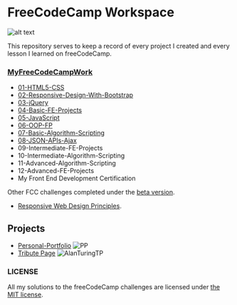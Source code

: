 # FreeCodeCamp Workspace 
![alt text](https://user-images.githubusercontent.com/26378494/27394578-435d75de-56df-11e7-91d4-49bac655f83c.jpg)

This repository serves to keep a record of every project I created and every lesson I learned on freeCodeCamp. 

### [MyFreeCodeCampWork](https://www.freecodecamp.com/chrisjim316)

* [01-HTML5-CSS](https://github.com/chrisjim316/freeCodeCamp-/tree/master/01-HTML5-CSS)
* [02-Responsive-Design-With-Bootstrap](https://github.com/chrisjim316/freeCodeCamp-/tree/master/02-Responsive-Design-with-BootStrap) 
* [03-jQuery](https://github.com/chrisjim316/freeCodeCamp-/tree/master/03-jQuery) 
* [04-Basic-FE-Projects](https://github.com/chrisjim316/freeCodeCamp-/tree/master/04-Basic-FE-Projects/Tribute-Page)
* [05-JavaScript](https://github.com/chrisjim316/freeCodeCamp-/tree/master/05-JavaScript) 
* [06-OOP-FP](https://github.com/chrisjim316/freeCodeCamp-/tree/master/06-OOP-FP)
* [07-Basic-Algorithm-Scripting](https://github.com/chrisjim316/freeCodeCamp-/tree/master/07-Basic-Algorithm-Scripting)
* [08-JSON-APIs-Ajax](https://github.com/chrisjim316/freeCodeCamp-/tree/master/08-JSON-APIs-Ajax)
* 09-Intermediate-FE-Projects
* 10-Intermediate-Algorithm-Scripting
* 11-Advanced-Algorithm-Scripting
* 12-Advanced-FE-Projects
* My Front End Development Certification

Other FCC challenges completed under the [beta version](https://beta.freecodecamp.com/en/map). 
* [Responsive Web Design Principles](https://github.com/chrisjim316/freeCodeCamp-/tree/master/Other).

## Projects
* [Personal-Portfolio](https://codepen.io/liljimbos/full/RgxryK)
![PP](https://github.com/chrisjim316/freeCodeCamp-/blob/master/Assets/Images/Personal-Portfolio/Intro.JPG?raw=true)
* [Tribute Page](https://codepen.io/liljimbos/pen/eReeMM) 
![AlanTuringTP](https://github.com/chrisjim316/freeCodeCamp-/blob/master/Assets/Images/TributePage/Intro.JPG?raw=true) 


### LICENSE 
All my solutions to the freeCodeCamp challenges are licensed under [the MIT license](https://github.com/chrisjim316/freeCodeCamp-/blob/master/LICENSE). 
